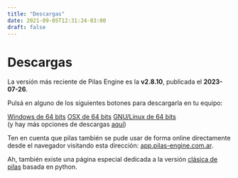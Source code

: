 ```yaml
---
title: "Descargas"
date: 2021-09-05T12:31:24-03:00
draft: false
---
```


<!-- CUIDADO: ESTE ARCHIVO SE GENERA A PARTIR DEL ARCHIVO 'descargas_template.md' -->

# Descargas 

La versión más reciente de Pilas Engine es la <strong>v2.8.10</strong>, publicada el
<strong>2023-07-26</strong>.

Pulsá en alguno de los siguientes botones para descargarla en tu
equipo:

<div class="tc pa3">
  <a class="pa3 br2 bg-blue white link dib mh1" href="https://github.com/pilas-engine/pilas-engine/releases/latest/download/pilas-engine-windows-64_bits.zip">Windows de 64 bits</a>
  <a class="pa3 br2 bg-blue white link dib mh1" href="https://github.com/pilas-engine/pilas-engine/releases/latest/download/pilas-engine-osx-64_bits.zip">OSX de 64 bits</a>
  <a class="pa3 br2 bg-blue white link dib mh1" href="https://github.com/pilas-engine/pilas-engine/releases/latest/download/pilas-engine-linux-64_bits.zip">GNU/Linux de 64 bits</a>
</div>

<div class="tc">
  (y hay más opciones de descargas <a href="https://github.com/pilas-engine/pilas-engine/releases/latest">aquí</a>)
</div>

Ten en cuenta que pilas también se pude usar de forma online directamente
desde el navegador visitando esta dirección: <a href="https://app.pilas-engine.com.ar">app.pilas-engine.com.ar</a>.

Ah, también existe una página especial dedicada a la versión
[clásica de pilas](/pilas-version-clasica) basada en python.
